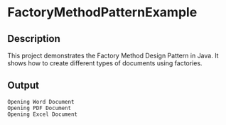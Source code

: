 # FactoryMethodPatternExample

## Description
This project demonstrates the Factory Method Design Pattern in Java.
It shows how to create different types of documents using factories.

## Output
```
Opening Word Document
Opening PDF Document
Opening Excel Document
```